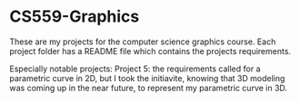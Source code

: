 # CS559-Graphics
These are my projects for the computer science graphics course. 
Each project folder has a README file which contains the projects requirements. 

Especially notable projects: 
Project 5: the requirements called for a parametric curve in 2D, but I took the initiavite, knowing that 3D modeling was coming up in the near future, to represent my parametric curve in 3D. 
